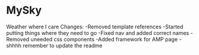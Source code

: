 # MySky
Weather where I care
Changes:
-Removed template references
-Started putting things where they need to go
-Fixed nav and added correct names
-Removed uneeded css components
-Added framework for AMP page
-shhhh remember to update the readme
